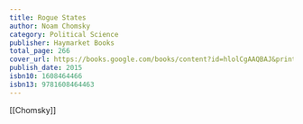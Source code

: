 ```yaml
---
title: Rogue States
author: Noam Chomsky
category: Political Science
publisher: Haymarket Books
total_page: 266
cover_url: https://books.google.com/books/content?id=hlolCgAAQBAJ&printsec=frontcover&img=1&zoom=1&edge=curl&source=gbs_api
publish_date: 2015
isbn10: 1608464466
isbn13: 9781608464463
---
```


[[Chomsky]]